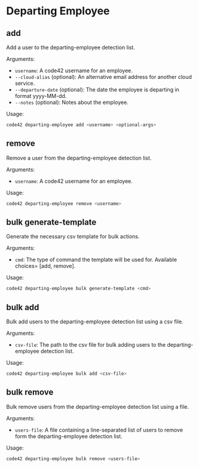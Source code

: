 # Departing Employee

## add

Add a user to the departing-employee detection list.

Arguments:
* `username`: A code42 username for an employee.
* `--cloud-alias` (optional): An alternative email address for another cloud service.
* `--departure-date` (optional): The date the employee is departing in format yyyy-MM-dd.
* `--notes` (optional): Notes about the employee.

Usage:
```bash
code42 departing-employee add <username> <optional-args>
```

## remove

Remove a user from the departing-employee detection list.

Arguments:
* `username`: A code42 username for an employee.

Usage:
```bash
code42 departing-employee remove <username>
```

## bulk generate-template

Generate the necessary csv template for bulk actions.

Arguments:
* `cmd`: The type of command the template will be used for. Available choices= [add, remove].

Usage:
```bash
code42 departing-employee bulk generate-template <cmd>
```

## bulk add

Bulk add users to the departing-employee detection list using a csv file.

Arguments:
* `csv-file`: The path to the csv file for bulk adding users to the departing-employee detection list.

Usage:
```bash
code42 departing-employee bulk add <csv-file>
```

## bulk remove

Bulk remove users from the departing-employee detection list using a file.

Arguments:
* `users-file`: A file containing a line-separated list of users to remove form the departing-employee detection
    list.

Usage:
```bash
code42 departing-employee bulk remove <users-file>
```
